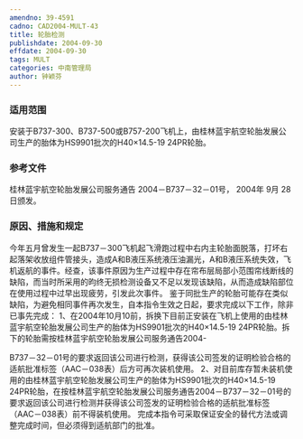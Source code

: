 ```yaml
---
amendno: 39-4591
cadno: CAD2004-MULT-43
title: 轮胎检测
publishdate: 2004-09-30
effdate: 2004-09-30
tags: MULT
categories: 中南管理局
author: 钟颖芬
---
```


### 适用范围 
安装于B737-300、B737-500或B757-200飞机上，由桂林蓝宇航空轮胎发展公司生产的胎体为HS9901批次的H40×14.5-19 24PR轮胎。

<!--more-->
### 参考文件
桂林蓝宇航空轮胎发展公司服务通告 2004－B737－32－01号， 2004年 9月 28日颁发。

### 原因、措施和规定 
今年五月曾发生一起B737－300飞机起飞滑跑过程中右内主轮胎面脱落，打坏右起落架收放组件管接头，造成A和B液压系统液压油漏光，A和B液压系统失效，飞机返航的事件。经查，该事件原因为生产过程中存在帘布层局部小范围帘线断线的缺陷，而当时所采用的昀终无损检测设备又不足以发现该缺陷，从而造成缺陷部位在使用过程中过早出现疲劳，引发此次事件。 
鉴于同批生产的轮胎可能存在类似缺陷，为避免相同事件再次发生，自本指令生效之日起，要求完成以下工作，除非已事先完成： 
    1、在2004年10月10前，拆换下目前正安装在飞机上使用的由桂林蓝宇航空轮胎发展公司生产的胎体为HS9901批次的H40×14.5-19 24PR轮胎。拆下的轮胎需按桂林蓝宇航空轮胎发展公司服务通告2004-
         
B737－32－01号的要求返回该公司进行检测，获得该公司签发的证明检验合格的适航批准标签（AAC－038表）后方可再次装机使用。 
    2、对目前库存暂未装机使用的由桂林蓝宇航空轮胎发展公司生产的胎体为HS9901批次的H40×14.5-19 24PR轮胎，在按桂林蓝宇航空轮胎发展公司服务通告2004－B737－32－01号的要求返回该公司进行检测并获得该公司签发的证明检验合格的适航批准标签（AAC－038表）前不得装机使用。 
完成本指令可采取保证安全的替代方法或调整完成时间，但必须得到适航部门的批准。
